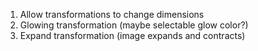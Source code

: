1. Allow transformations to change dimensions
2. Glowing transformation (maybe selectable glow color?)
3. Expand transformation (image expands and contracts)
